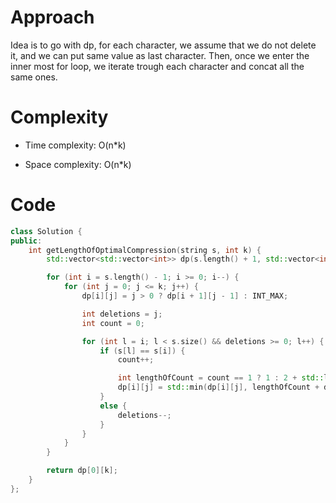 # Approach
Idea is to go with dp, for each character, we assume that we do not delete it, and we can put same value as last character. Then, once we enter the inner most for loop, we iterate trough each character and concat all the same ones.

# Complexity
- Time complexity:
O(n*k)

- Space complexity:
O(n*k)

# Code
```cpp
class Solution {
public:
    int getLengthOfOptimalCompression(string s, int k) {
        std::vector<std::vector<int>> dp(s.length() + 1, std::vector<int>(k + 1, 0));

        for (int i = s.length() - 1; i >= 0; i--) {
            for (int j = 0; j <= k; j++) {
                dp[i][j] = j > 0 ? dp[i + 1][j - 1] : INT_MAX;

                int deletions = j;
                int count = 0;

                for (int l = i; l < s.size() && deletions >= 0; l++) {
                    if (s[l] == s[i]) {
                        count++;

                        int lengthOfCount = count == 1 ? 1 : 2 + std::log10(count);
                        dp[i][j] = std::min(dp[i][j], lengthOfCount + dp[l + 1][deletions]);
                    }
                    else {
                        deletions--;
                    }
                }
            }
        }

        return dp[0][k];
    }
};
```